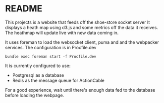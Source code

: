 # README


This projects is a website that feeds off the shoe-store socket server
It displays a heath map using d3.js and some metrics off the data it receives.
The heathmap will update live with new data coming in.

It uses foreman to load the websocket client, puma and and the webpacker services.
The configuration is in Procfile.dev

`bundle exec foreman start -f Procfile.dev`

It is currently configured to use:

- Postgresql as a database
- Redis as the message queue for ActionCable


For a good experience, wait until there's enough data fed to the database before loading the webpage.
